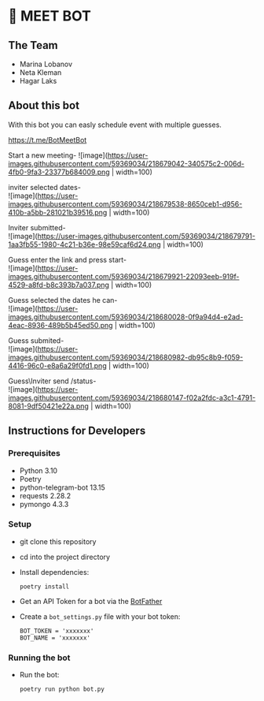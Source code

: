 # 🚧 MEET BOT

## The Team
- Marina Lobanov
- Neta Kleman
- Hagar Laks

## About this bot

With this bot you can easly schedule event with multiple guesses.

https://t.me/BotMeetBot

Start a new meeting-
![image](https://user-images.githubusercontent.com/59369034/218679042-340575c2-006d-4fb0-9fa3-23377b684009.png | width=100)

inviter selected dates-
\
![image](https://user-images.githubusercontent.com/59369034/218679538-8650ceb1-d956-410b-a5bb-281021b39516.png | width=100)

Inviter submitted-
\
![image](https://user-images.githubusercontent.com/59369034/218679791-1aa3fb55-1980-4c21-b36e-98e59caf6d24.png | width=100)

Guess enter the link and press start-
\
![image](https://user-images.githubusercontent.com/59369034/218679921-22093eeb-919f-4529-a8fd-b8c393b7a037.png | width=100)

Guess selected the dates he can-
\
![image](https://user-images.githubusercontent.com/59369034/218680028-0f9a94d4-e2ad-4eac-8936-489b5b45ed50.png | width=100)

Guess submited-
\
![image](https://user-images.githubusercontent.com/59369034/218680982-db95c8b9-f059-4416-96c0-e8a6a29f0fd1.png | width=100)

Guess\Inviter send /status-
\
![image](https://user-images.githubusercontent.com/59369034/218680147-f02a2fdc-a3c1-4791-8081-9df50421e22a.png | width=100)
 
## Instructions for Developers 
### Prerequisites
- Python 3.10
- Poetry
- python-telegram-bot 13.15
- requests 2.28.2
- pymongo 4.3.3

### Setup
- git clone this repository 
- cd into the project directory
- Install dependencies:
    
      poetry install


- Get an API Token for a bot via the [BotFather](https://telegram.me/BotFather)
- Create a `bot_settings.py` file with your bot token:

      BOT_TOKEN = 'xxxxxxx'
      BOT_NAME = 'xxxxxxx'
### Running the bot        
- Run the bot:

      poetry run python bot.py
